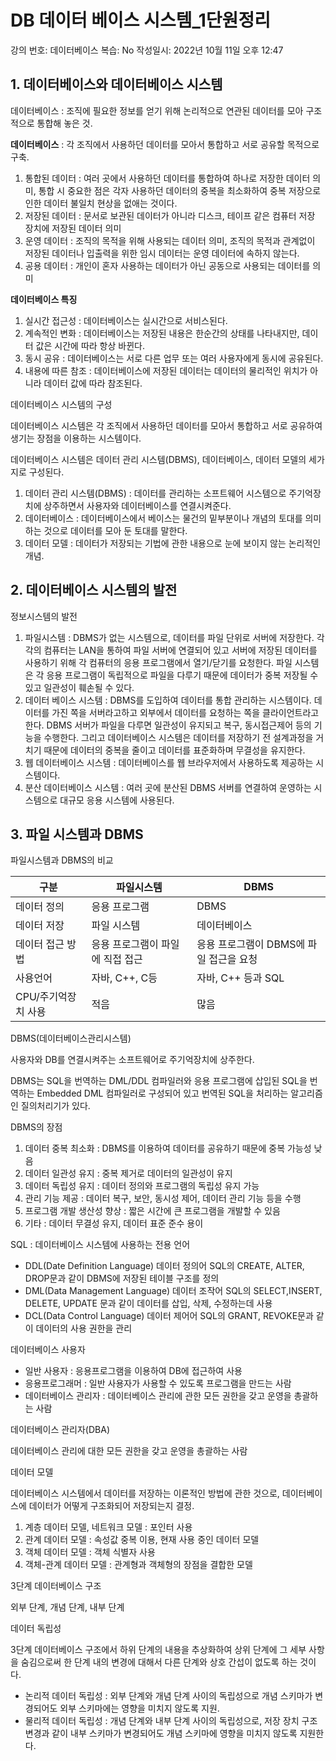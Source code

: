 # DB 데이터 베이스 시스템_1단원정리

강의 번호: 데이터베이스
복습: No
작성일시: 2022년 10월 11일 오후 12:47

## 1. 데이터베이스와 데이터베이스 시스템

데이터베이스 : 조직에 필요한 정보를 얻기 위해 논리적으로 연관된 데이터를 모아 구조적으로 통합해 놓은 것.

**데이터베이스** : 각 조직에서 사용하던 데이터를 모아서 통합하고 서로 공유할 목적으로 구축.

1. 통합된 데이터 : 여러 곳에서 사용하던 데이터를 통합하여 하나로 저장한 데이터 의미, 통합 시 중요한 점은 각자 사용하던 데이터의 중복을 최소화하여 중복 저장으로 인한 데이터 불일치 현상을 없애는 것이다.
2. 저장된 데이터 : 문서로 보관된 데이터가 아니라 디스크, 테이프 같은 컴퓨터 저장 장치에 저장된 데이터 의미
3. 운영 데이터 : 조직의 목적을 위해 사용되는 데이터 의미,  조직의 목적과 관계없이 저장된 데이터나 입출력을 위한 임시 데이터는 운영 데이터에 속하지 않는다.
4. 공용 데이터 : 개인이 혼자 사용하는 데이터가 아닌 공동으로 사용되는 데이터를 의미

**데이터베이스 특징**

1. 실시간 접근성 : 데이터베이스는 실시간으로 서비스된다. 
2. 계속적인 변화 : 데이터베이스는 저장된 내용은 한순간의 상태를 나타내지만, 데이터 값은 시간에 따라 항상 바뀐다.
3. 동시 공유 : 데이터베이스는 서로 다른 업무 또는 여러 사용자에게 동시에 공유된다.
4. 내용에 따른 참조 : 데이터베이스에 저장된 데이터는 데이터의 물리적인 위치가 아니라 데이터 값에 따라 참조된다.

데이터베이스 시스템의 구성

데이터베이스 시스템은 각 조직에서 사용하던 데이터를 모아서 통합하고 서로 공유하여 생기는 장점을 이용하는 시스템이다.

데이터베이스 시스템은 데이터 관리 시스템(DBMS), 데이터베이스, 데이터 모델의 세가지로 구성된다.

1. 데이터 관리 시스템(DBMS) : 데이터를 관리하는 소프트웨어 시스템으로 주기억장치에 상주하면서 사용자와 데이터베이스를 연결시켜준다.
2. 데이터베이스 : 데이터베이스에서 베이스는 물건의 밑부분이나 개념의 토대를 의미하는 것으로 데이터를 모아 둔 토대를 말한다.
3. 데이터 모델 : 데이터가 저장되는 기법에 관한 내용으로 눈에 보이지 않는 논리적인 개념.

## 2. 데이터베이스 시스템의 발전

정보시스템의 발전

1. 파일시스템 : DBMS가 없는 시스템으로, 데이터를 파일 단위로 서버에 저장한다. 각각의 컴퓨터는 LAN을 통하여 파일 서버에 연결되어 있고 서버에 저장된 데이터를 사용하기 위해 각 컴퓨터의 응용 프로그램에서 열기/닫기를 요청한다. 파일 시스템은 각 응용 프로그램이 독립적으로 파일을 다루기 때문에 데이터가 중복 저장될 수 있고 일관성이 훼손될 수 있다.
2. 데이터 베이스 시스템 : DBMS를 도입하여 데이터를 통합 관리하는 시스템이다. 데이터를 가진 쪽을 서버라고하고 외부에서 데이터를 요청하는 쪽을 클라이언트라고 한다. DBMS 서버가 파일을 다루면 일관성이 유지되고 복구, 동시접근제어 등의 기능을 수행한다. 그리고 데이터베이스 시스템은 데이터를 저장하기 전 설계과정을 거치기 때문에 데이터의 중복을 줄이고 데이터를 표준화하며 무결성을 유지한다.
3. 웹 데이터베이스 시스템 : 데이터베이스를 웹 브라우저에서 사용하도록 제공하는 시스템이다. 
4. 분산 데이터베이스 시스템 : 여러 곳에 분산된 DBMS 서버를 연결하여 운영하는 시스템으로 대규모 응용 시스템에 사용된다.

## 3. 파일 시스템과 DBMS

파일시스템과 DBMS의 비교

| 구분 | 파일시스템 | DBMS |
| --- | --- | --- |
| 데이터 정의 | 응용 프로그램 | DBMS |
| 데이터 저장 | 파일 시스템 | 데이터베이스 |
| 데이터 접근 방법 | 응용 프로그램이 파일에 직접 접근 | 응용 프로그램이 DBMS에 파일 접근을 요청 |
| 사용언어 | 자바, C++, C등 | 자바, C++ 등과 SQL |
| CPU/주기억장치 사용 | 적음 | 많음 |

DBMS(데이터베이스관리시스템)

사용자와 DB를 연결시켜주는 소프트웨어로 주기억장치에 상주한다.

DBMS는 SQL을 번역하는 DML/DDL 컴파일러와 응용 프로그램에 삽입된 SQL을 번역하는 Embedded DML 컴파일러로 구성되어 있고 번역된 SQL을 처리하는 알고리즘인 질의처리기가 있다.

DBMS의 장점

1. 데이터 중복 최소화 : DBMS를 이용하여 데이터를 공유하기 때문에 중복 가능성 낮음
2. 데이터 일관성 유지 : 중복 제거로 데이터의 일관성이 유지
3. 데이터 독립성 유지 : 데이터 정의와 프로그램의 독립성 유지 가능
4. 관리 기능 제공 : 데이터 복구, 보안, 동시성 제어, 데이터 관리 기능 등을 수행
5. 프로그램 개발 생산성 향상 : 짧은 시간에 큰 프로그램을 개발할 수 있음
6. 기타 : 데이터 무결성 유지, 데이터 표준 준수 용이

SQL : 데이터베이스 시스템에 사용하는 전용 언어

- DDL(Date Definition Language) 데이터 정의어
SQL의 CREATE, ALTER, DROP문과 같이 DBMS에 저장된 테이블 구조를 정의
- DML(Data Management Language) 데이터 조작어
SQL의 SELECT,INSERT, DELETE, UPDATE 문과 같이 데이터를 삽입, 삭제, 수정하는데 사용
- DCL(Data Control Language) 데이터 제어어
SQL의 GRANT, REVOKE문과 같이 데이터의 사용 권한을 관리

데이터베이스 사용자

- 일반 사용자 : 응용프로그램을 이용하여 DB에 접근하여 사용
- 응용프로그래머 : 일반 사용자가 사용할 수 있도록 프로그램을 만드는 사람
- 데이터베이스 관리자 : 데이터베이스 관리에 관한 모든 권한을 갖고 운영을 총괄하는 사람

데이터베이스 관리자(DBA)

데이터베이스 관리에 대한 모든 권한을 갖고 운영을 총괄하는 사람

데이터 모델 

데이터베이스 시스템에서 데이터를 저장하는 이론적인 방법에 관한 것으로, 데이터베이스에 데이터가 어떻게 구조화되어 저장되는지 결정.

1. 계층 데이터 모델, 네트워크 모델 : 포인터 사용
2. 관계 데이터 모델 : 속성값 중복 이용, 현재 사용 중인 데이터 모델
3. 객체 데이터 모델 : 객체 식별자 사용
4. 객체-관계 데이터 모델 : 관계형과 객체형의 장점을 결합한 모델

3단계 데이터베이스 구조

외부 단계, 개념 단계, 내부 단계

데이터 독립성

3단계 데이터베이스 구조에서 하위 단계의 내용을 추상화하여 상위 단계에 그 세부 사항을 숨김으로써 한 단계 내의 변경에 대해서 다른 단계와 상호 간섭이 없도록 하는 것이다.

- 논리적 데이터 독립성 : 외부 단계와 개념 단계 사이의 독립성으로 개념 스키마가 변경되어도 외부 스키마에는 영향을 미치지 않도록 지원.
- 물리적 데이터 독립성 : 개념 단계와 내부 단계 사이의 독립성으로, 저장 장치 구조 변경과 같이 내부 스키마가 변경되어도 개념 스키마에 영향을 미치지 않도록 지원한다.